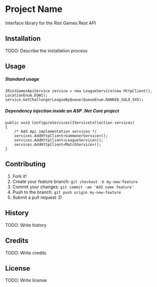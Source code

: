 # Project Name

Interface library for the Riot Games Rest API

## Installation

TODO: Describe the installation process

## Usage

##### Standard usage

```CSharp
IRiotGamesApiService service = new LeagueService(new HttpClient(), LocationEnum.EUW1);
service.GetChallengerLeagueByQueue(QueueEnum.RANKED_SOLO_5X5);
```

##### Dependency injection inside an ASP .Net Core project

```CSharp
public void ConfigureServices(IServiceCollection services)
{
    /* Add Api implementation services */
    services.AddHttpClient<SummonerService>();
    services.AddHttpClient<LeagueService>();
    services.AddHttpClient<MatchService>();
}
```

## Contributing

1. Fork it!
2. Create your feature branch: `git checkout -b my-new-feature`
3. Commit your changes: `git commit -am 'Add some feature'`
4. Push to the branch: `git push origin my-new-feature`
5. Submit a pull request :D

## History

TODO: Write history

## Credits

TODO: Write credits

## License

TODO: Write license
